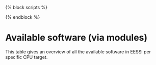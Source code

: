 {% block scripts %}
<script src="javascripts/populate_overview.js"></script>
{% endblock %}

# Available software (via modules)

This table gives an overview of all the available software in EESSI per specific CPU target.

<p id="time"></p>
<table id="overview_table" class="display" style="width:100%"></table>
